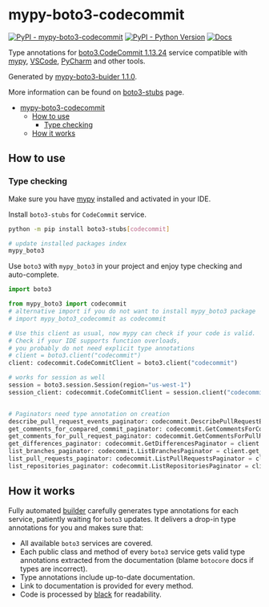 # mypy-boto3-codecommit

[![PyPI - mypy-boto3-codecommit](https://img.shields.io/pypi/v/mypy-boto3-codecommit.svg?color=blue)](https://pypi.org/project/mypy-boto3-codecommit)
[![PyPI - Python Version](https://img.shields.io/pypi/pyversions/mypy-boto3-codecommit.svg?color=blue)](https://pypi.org/project/mypy-boto3-codecommit)
[![Docs](https://img.shields.io/readthedocs/mypy-boto3-builder.svg?color=blue)](https://mypy-boto3-builder.readthedocs.io/)

Type annotations for
[boto3.CodeCommit 1.13.24](https://boto3.amazonaws.com/v1/documentation/api/1.13.24/reference/services/codecommit.html#CodeCommit) service
compatible with [mypy](https://github.com/python/mypy), [VSCode](https://code.visualstudio.com/),
[PyCharm](https://www.jetbrains.com/pycharm/) and other tools.

Generated by [mypy-boto3-buider 1.1.0](https://github.com/vemel/mypy_boto3_builder).

More information can be found on [boto3-stubs](https://pypi.org/project/boto3-stubs/) page.

- [mypy-boto3-codecommit](#mypy-boto3-codecommit)
  - [How to use](#how-to-use)
    - [Type checking](#type-checking)
  - [How it works](#how-it-works)

## How to use

### Type checking

Make sure you have [mypy](https://github.com/python/mypy) installed and activated in your IDE.

Install `boto3-stubs` for `CodeCommit` service.

```bash
python -m pip install boto3-stubs[codecommit]

# update installed packages index
mypy_boto3
```

Use `boto3` with `mypy_boto3` in your project and enjoy type checking and auto-complete.

```python
import boto3

from mypy_boto3 import codecommit
# alternative import if you do not want to install mypy_boto3 package
# import mypy_boto3_codecommit as codecommit

# Use this client as usual, now mypy can check if your code is valid.
# Check if your IDE supports function overloads,
# you probably do not need explicit type annotations
# client = boto3.client("codecommit")
client: codecommit.CodeCommitClient = boto3.client("codecommit")

# works for session as well
session = boto3.session.Session(region="us-west-1")
session_client: codecommit.CodeCommitClient = session.client("codecommit")


# Paginators need type annotation on creation
describe_pull_request_events_paginator: codecommit.DescribePullRequestEventsPaginator = client.get_paginator("describe_pull_request_events")
get_comments_for_compared_commit_paginator: codecommit.GetCommentsForComparedCommitPaginator = client.get_paginator("get_comments_for_compared_commit")
get_comments_for_pull_request_paginator: codecommit.GetCommentsForPullRequestPaginator = client.get_paginator("get_comments_for_pull_request")
get_differences_paginator: codecommit.GetDifferencesPaginator = client.get_paginator("get_differences")
list_branches_paginator: codecommit.ListBranchesPaginator = client.get_paginator("list_branches")
list_pull_requests_paginator: codecommit.ListPullRequestsPaginator = client.get_paginator("list_pull_requests")
list_repositories_paginator: codecommit.ListRepositoriesPaginator = client.get_paginator("list_repositories")
```

## How it works

Fully automated [builder](https://github.com/vemel/mypy_boto3_builder) carefully generates
type annotations for each service, patiently waiting for `boto3` updates. It delivers
a drop-in type annotations for you and makes sure that:

- All available `boto3` services are covered.
- Each public class and method of every `boto3` service gets valid type annotations
  extracted from the documentation (blame `botocore` docs if types are incorrect).
- Type annotations include up-to-date documentation.
- Link to documentation is provided for every method.
- Code is processed by [black](https://github.com/psf/black) for readability.